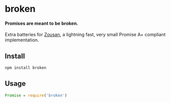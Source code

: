 # broken
#### Promises are meant to be broken.
Extra batteries for [Zousan](https://github.com/bluejava/zousan), a lightning
fast, very small Promise A+ compliant implementation.

## Install
```bash
npm install broken
```

## Usage
```javascript
Promise = require('broken')
```
